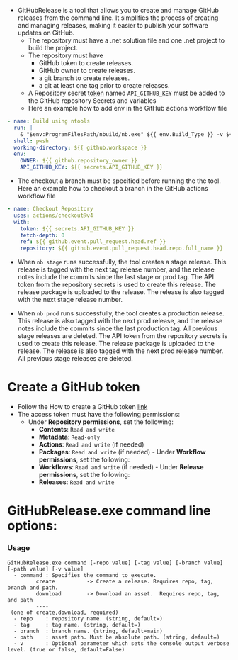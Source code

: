 - GitHubRelease is a tool that allows you to create and manage GitHub releases from the command line. It simplifies the process of creating and managing releases, making it easier to publish your software updates on GitHub.
  - The repository must have a .net solution file and one .net project to build the project.
  - The repository must have
    - GitHub token to create releases.
    - GitHub owner to create releases.
    - a git branch to create releases.
    - a git at least one tag prior to create releases.
  - A Repository secret [token](#create-a-github-token) named `API_GITHUB_KEY` must be added to the GitHub repository Secrets and variables
  - Here an example how to add env in the GitHub actions workflow file 
```yml
- name: Build using ntools
  run: |
    & "$env:ProgramFilesPath/nbuild/nb.exe" ${{ env.Build_Type }} -v ${{ env.Enable_Logging }}
  shell: pwsh
  working-directory: ${{ github.workspace }}
  env:
    OWNER: ${{ github.repository_owner }}
    API_GITHUB_KEY: ${{ secrets.API_GITHUB_KEY }}
```
  - The checkout a branch must be specified before running the the tool. Here an example how to checkout a branch in the GitHub actions workflow file

```yml
- name: Checkout Repository
  uses: actions/checkout@v4
  with:
    token: ${{ secrets.API_GITHUB_KEY }}
    fetch-depth: 0
    ref: ${{ github.event.pull_request.head.ref }}
    repository: ${{ github.event.pull_request.head.repo.full_name }}
```

- When `nb stage` runs successfully, the tool creates a stage release. This release is tagged with the next tag release number, and the release notes include the commits since the last stage or prod tag. The API token from the repository secrets is used to create this release.  The release package is uploaded to the release. The release is also tagged with the next stage release number.

- When `nb prod` runs successfully, the tool creates a production release. This release is also tagged with the next prod release, and the release notes include the commits since the last production tag. All previous stage releases are deleted. The API token from the repository secrets is used to create this release. The release package is uploaded to the release. The release is also tagged with the next prod release number. All previous stage releases are deleted.

# Create a GitHub token

- Follow the How to create a GitHub token [link](https://docs.github.com/en/github/authenticating-to-github/keeping-your-account-and-data-secure/creating-a-personal-access-token)
- The access token must have the following permissions:
     - Under **Repository permissions**, set the following:
        - **Contents**: `Read and write`
        - **Metadata**: `Read-only`
        - **Actions**: `Read and write` (if needed)
        - **Packages**: `Read and write` (if needed)
      - Under **Workflow permissions**, set the following:
        - **Workflows**: `Read and write` (if needed)
      - Under **Release permissions**, set the following:
        - **Releases**: `Read and write`
  
# GitHubRelease.exe command line options:
### Usage
```batch
GitHubRelease.exe command [-repo value] [-tag value] [-branch value] [-path value] [-v value]
  - command : Specifies the command to execute.
         create          -> Create a release. Requires repo, tag, branch and path.
         download        -> Download an asset.  Requires repo, tag, and path
         ----
 (one of create,download, required)
  - repo    : repository name. (string, default=)
  - tag     : tag name. (string, default=)
  - branch  : branch name. (string, default=main)
  - path    : asset path. Must be absolute path. (string, default=)
  - v       : Optional parameter which sets the console output verbose level. (true or false, default=False)
```
